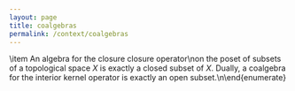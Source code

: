 ```yaml
---
layout: page
title: coalgebras
permalink: /context/coalgebras
---
```

\item An algebra for the closure closure operator\non the poset of subsets of a topological space $X$ is exactly a closed subset of $X$. Dually, a coalgebra for the interior kernel operator is exactly an open subset.\n\end{enumerate}
